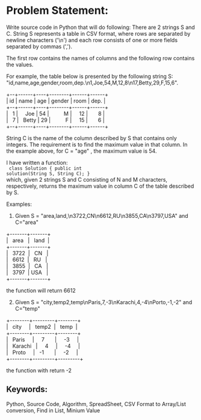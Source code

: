 # Problem Statement:
Write source code in Python that will do following:
There are 2 strings S and C. String S represents a table in CSV format, where rows are separated by newline characters ('\n') and each row consists of one or more fields separated by commas (',').

The first row contains the names of columns and the following row contains the values.

For example, the table below is presented by the following string S: "id,name,age,gender,room,dep.\n1,Joe,54,M,12,8\n17,Betty,29,F,15,6".

+--+------+----+--------+------+------+<br />
| id  |   name   |  age  | gender | room | dep. |<br />
+--+------+----+--------+------+------+<br />
| &nbsp; 1 | &nbsp; &nbsp;   Joe   |   54  |&nbsp;  &nbsp;  &nbsp;  &nbsp;  &nbsp;     M   |  &nbsp;  &nbsp;  12 | &nbsp;  &nbsp; &nbsp;   8 |<br />
| &nbsp; 7 | &nbsp;  Betty   |   29  |&nbsp;  &nbsp;  &nbsp;  &nbsp;  &nbsp;     F   |  &nbsp;  &nbsp;  15 | &nbsp;  &nbsp; &nbsp;   6 |<br />
+--+------+----+--------+------+------+<br />

String C is the name of the column described by S that contains only integers. The requirement is to find the maximum value in that column. In the example above, for C = "age" , the maximum value is 54.

I have written a function:<br />
<code> class Solution { public int solution(String S, String C); }</code><br />
which, given 2 strings S and C consisting of N and M characters, respectively, returns the maximum value in column C of the table described by S.

Examples:<br/>
1. Given S = "area,land,\n3722,CN\n6612,RU\n3855,CA\n3797,USA" and C="area"

+-------+-------+<br />
|  &nbsp;  area &nbsp;  | &nbsp;  land &nbsp;|<br />
+-------+-------+<br />
| &nbsp; 3722 &nbsp;| &nbsp; CN &nbsp; | <br />
| &nbsp; 6612 &nbsp;| &nbsp; RU &nbsp; | <br />
| &nbsp; 3855 &nbsp;| &nbsp; CA &nbsp; | <br />
| &nbsp; 3797 &nbsp;|  USA &nbsp; | <br />
+-------+-------+<br />

the function will return 6612

2. Given S = "city,temp2,temp\nParis,7,-3\nKarachi,4,-4\nPorto,-1,-2" and C="temp"

+--------+---------+--------+<br />
|  &nbsp;  city &nbsp; &nbsp;  | &nbsp;  temp2 &nbsp;| &nbsp;  temp &nbsp;|<br />
+--------+---------+--------+<br />
| &nbsp; Paris &nbsp;  &nbsp; | &nbsp; &nbsp; 7 &nbsp;  &nbsp; &nbsp; | &nbsp; &nbsp; -3 &nbsp; &nbsp; | <br />
| &nbsp; Karachi &nbsp; | &nbsp; &nbsp; 4  &nbsp; &nbsp; | &nbsp; &nbsp; -4 &nbsp; &nbsp; | <br />
| &nbsp; Proto &nbsp;  &nbsp; | &nbsp; -1 &nbsp;  &nbsp; &nbsp; | &nbsp; &nbsp; -2 &nbsp; &nbsp; | <br />
+--------+---------+---------+<br />

the function with return -2


## Keywords:
Python, Source Code, Algorithm, SpreadSheet, CSV Format to Array/List conversion, Find in List, Minium Value

